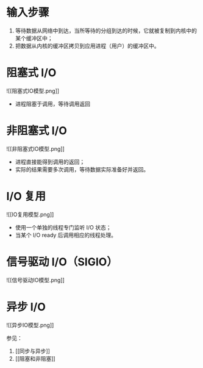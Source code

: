 # 输入步骤
1. 等待数据从网络中到达，当所等待的分组到达的时候，它就被复制到内核中的某个缓冲区中；
2. 把数据从内核的缓冲区拷贝到应用进程（用户）的缓冲区中。

# 阻塞式 I/O

![[阻塞式IO模型.png]]
- 进程阻塞于调用，等待调用返回

# 非阻塞式 I/O

![[非阻塞式IO模型.png]]
- 进程直接能得到调用的返回；
- 实际的结果需要多次调用，等待数据实际准备好并返回。

# I/O 复用

![[IO复用模型.png]]
- 使用一个单独的线程专门监听 I/O 状态；
- 当某个 I/O ready 后调用相应的线程处理。


# 信号驱动 I/O（SIGIO）

![[信号驱动IO模型.png]]

# 异步 I/O

![[异步IO模型.png]]


参见：
1. [[同步与异步]]
2. [[阻塞和非阻塞]]